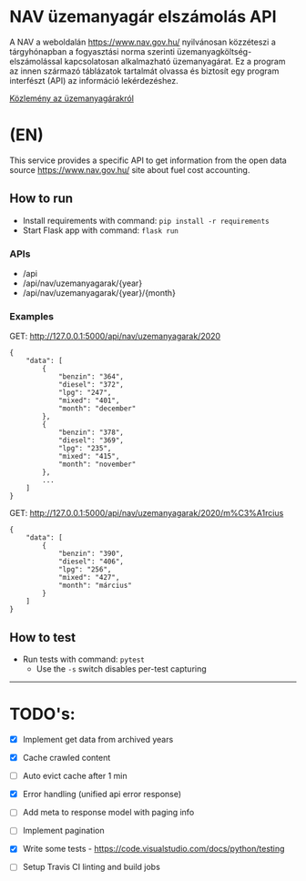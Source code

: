 # NAV üzemanyagár elszámolás API
A NAV a weboldalán https://www.nav.gov.hu/ nyilvánosan  közzéteszi a tárgyhónapban a fogyasztási norma szerinti üzemanyagköltség-elszámolással kapcsolatosan alkalmazható üzemanyagárat. Ez a program az innen származó táblázatok tartalmát olvassa és biztosít egy program interfészt (API) az információ lekérdezéshez.

[Közlemény az üzemanyagárakról](https://www.nav.gov.hu/nav/szolgaltatasok/uzemanyag/uzemanyagarak/uzemanyagar.html)

# (EN)
This service provides a specific API to get information from the open data source https://www.nav.gov.hu/ site about fuel cost accounting.

## How to run
- Install requirements with command: `pip install -r requirements`
- Start Flask app with command: `flask run`

### APIs
- /api
- /api/nav/uzemanyagarak/{year}
- /api/nav/uzemanyagarak/{year}/{month} 

### Examples
GET: http://127.0.0.1:5000/api/nav/uzemanyagarak/2020
```
{
    "data": [
        {
            "benzin": "364",
            "diesel": "372",
            "lpg": "247",
            "mixed": "401",
            "month": "december"
        },
        {
            "benzin": "378",
            "diesel": "369",
            "lpg": "235",
            "mixed": "415",
            "month": "november"
        },
        ...
    ]
}
```

GET: http://127.0.0.1:5000/api/nav/uzemanyagarak/2020/m%C3%A1rcius
```
{
    "data": [
        {
            "benzin": "390",
            "diesel": "406",
            "lpg": "256",
            "mixed": "427",
            "month": "március"
        }
    ]
}
```

## How to test
- Run tests with command: `pytest`
    - Use the `-s` switch disables per-test capturing 

---
# TODO's:
- [X] Implement get data from archived years
- [X] Cache crawled content 
- [ ] Auto evict cache after 1 min
- [X] Error handling (unified api error response)
- [ ] Add meta to response model with paging info
- [ ] Implement pagination
- [X] Write some tests - https://code.visualstudio.com/docs/python/testing
- [ ] Setup Travis CI linting and build jobs



